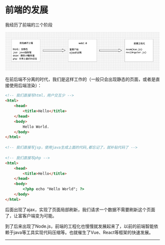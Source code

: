 # 前端的发展

我经历了前端的三个阶段

![](/assets/fed-road-map.png)

在前后端不分离的时代，我们是这样工作的（一般只会出现静态的页面，或者是直接使用后端渲染）：

```html
<!-- 我们直接写html，用户交互少 -->
<html>
    <head>
        <title>Hello</title>
    </head>
    <body>
        Hello World.
    </body>
</html>

<!-- 我们直接写jsp，使用java生成上面的代码,都忘记了，就补贴代码了 -->

<!-- 我们直接写php -->
<html>
    <head>
        <title>Hello</title>
    </head>
    <body>
        <?php echo "Hello World"; ?>
    </body>
</html>
```

后面出现了ajax，实现了页面局部刷新，我们请求一个数据不需要刷新这个页面了，让富客户端变为可能。

到了后来出现了Node.js，前端的工程化也慢慢就发展起来了，以前的前端智能依赖于java等工具实现代码压缩等。也就催生了Vue、React等框架的快速发展。

---



